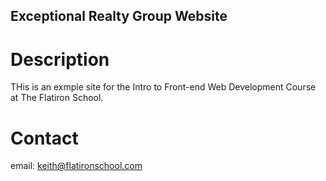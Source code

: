 Exceptional Realty Group Website
---

# Description

THis is an exmple site for the Intro to Front-end Web Development Course at The Flatiron School.

# Contact

email: keith@flatironschool.com